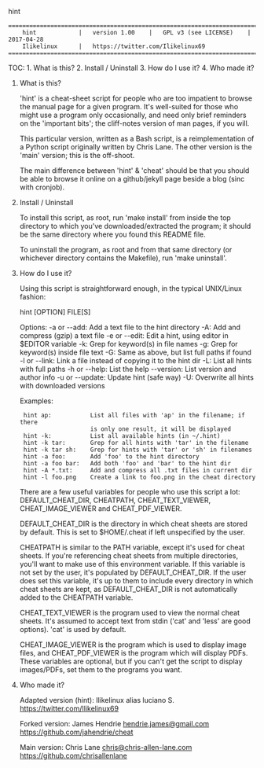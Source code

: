 hint

```
================================================================================
    hint            |   version 1.00    |   GPL v3 (see LICENSE)    | 2017-04-28
    Ilikelinux      |   https://twitter.com/Ilikelinux69
================================================================================
```

TOC:
    1.  What is this?
    2.  Install / Uninstall
    3.  How do I use it?
    4.  Who made it?


1.  What is this?

    'hint' is a cheat-sheet script for people who are too impatient to browse
    the manual page for a given program.  It's well-suited for those who might
    use a program only occasionally, and need only brief reminders on the
    'important bits'; the cliff-notes version of man pages, if you will.

    This particular version, written as a Bash script, is a reimplementation of
    a Python script originally written by Chris Lane.  The other version is the
    'main' version; this is the off-shoot.

    The main difference between 'hint' & 'cheat' should be that you should be able
    to browse it online on a github/jekyll page beside a blog (sinc with cronjob).


2.  Install / Uninstall

    To install this script, as root, run 'make install' from inside the top
    directory to which you've downloaded/extracted the program; it should be the
    same directory where you found this README file.

    To uninstall the program, as root and from that same directory (or whichever
    directory contains the Makefile), run 'make uninstall'.


3.  How do I use it?

    Using this script is straightforward enough, in the typical UNIX/Linux
    fashion:

    hint [OPTION] FILE[S]

    Options:
        -a or --add:        Add a text file to the hint directory
        -A:                 Add and compress (gzip) a text file
        -e or --edit:       Edit a hint, using editor in $EDITOR variable
        -k:                 Grep for keyword(s) in file names
        -g:                 Grep for keyword(s) inside file text
        -G:                 Same as above, but list full paths if found
        -l or --link:       Link a file instead of copying it to the hint dir
        -L:                 List all hints with full paths
        -h or --help:       List the help
        --version:          List version and author info
        -u or --update:     Update hint (safe way)
        -U:                 Overwrite all hints with downloaded versions


    Examples:

         hint ap:           List all files with 'ap' in the filename; if there
                            is only one result, it will be displayed
         hint -k:           List all available hints (in ~/.hint)
         hint -k tar:       Grep for all hints with 'tar' in the filename
         hint -k tar sh:    Grep for hints with 'tar' or 'sh' in filenames
         hint -a foo:       Add 'foo' to the hint directory
         hint -a foo bar:   Add both 'foo' and 'bar' to the hint dir
         hint -A *.txt:     Add and compress all .txt files in current dir
         hint -l foo.png    Create a link to foo.png in the cheat directory


    There are a few useful variables for people who use this script a lot:
    DEFAULT_CHEAT_DIR, CHEATPATH, CHEAT_TEXT_VIEWER, CHEAT_IMAGE_VIEWER and
    CHEAT_PDF_VIEWER.

    DEFAULT_CHEAT_DIR is the directory in which cheat sheets are stored by
    default.  This is set to $HOME/.cheat if left unspecified by the user.

    CHEATPATH is similar to the PATH variable, except it's used for cheat
    sheets.  If you're referencing cheat sheets from multiple directories,
    you'll want to make use of this environment variable.  If this variable is
    not set by the user, it's populated by DEFAULT_CHEAT_DIR.  If the user does
    set this variable, it's up to them to include every directory in which cheat
    sheets are kept, as DEFAULT_CHEAT_DIR is not automatically added to the
    CHEATPATH variable.

    CHEAT_TEXT_VIEWER is the program used to view the normal cheat sheets.  It's
    assumed to accept text from stdin ('cat' and 'less' are good options).
    'cat' is used by default.

    CHEAT_IMAGE_VIEWER is the program which is used to display image files, and
    CHEAT_PDF_VIEWER is the program which will display PDFs.  These variables
    are optional, but if you can't get the script to display images/PDFs, set
    them to the programs you want.


4.  Who made it?

    Adapted version (hint):  Ilikelinux alias luciano S.
                              https://twitter.com/Ilikelinux69

    Forked version:          James Hendrie
                              hendrie.james@gmail.com
                              https://github.com/jahendrie/cheat

    Main version:            Chris Lane
                              chris@chris-allen-lane.com
                              https://github.com/chrisallenlane
